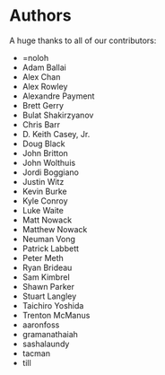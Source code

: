 Authors
=======

A huge thanks to all of our contributors:


- =noloh
- Adam Ballai
- Alex Chan
- Alex Rowley
- Alexandre Payment
- Brett Gerry
- Bulat Shakirzyanov
- Chris Barr
- D. Keith Casey, Jr.
- Doug Black
- John Britton
- John Wolthuis
- Jordi Boggiano
- Justin Witz
- Kevin Burke
- Kyle Conroy
- Luke Waite
- Matt Nowack
- Matthew Nowack
- Neuman Vong
- Patrick Labbett
- Peter Meth
- Ryan Brideau
- Sam Kimbrel
- Shawn Parker
- Stuart Langley
- Taichiro Yoshida
- Trenton McManus
- aaronfoss
- gramanathaiah
- sashalaundy
- tacman
- till
